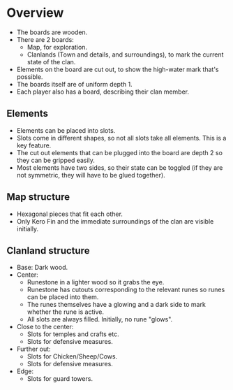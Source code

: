 # Overview

* The boards are wooden.
* There are 2 boards:
  * Map, for exploration.
  * Clanlands (Town and details, and surroundings), to mark the current state of the clan.
* Elements on the board are cut out, to show the high-water mark that's possible.
* The boards itself are of uniform depth 1.
* Each player also has a board, describing their clan member.

## Elements

* Elements can be placed into slots.
* Slots come in different shapes, so not all slots take all elements. This is a key feature.
* The cut out elements that can be plugged into the board are depth 2 so they can be gripped easily.
* Most elements have two sides, so their state can be toggled (if they are not symmetric, they will have to be glued together).

## Map structure

* Hexagonal pieces that fit each other.
* Only Kero Fin and the immediate surroundings of the clan are visible initially.

## Clanland structure

* Base: Dark wood.
* Center:
  * Runestone in a lighter wood so it grabs the eye.
  * Runestone has cutouts corresponding to the relevant runes so runes can be placed into them.
  * The runes themselves have a glowing and a dark side to mark whether the rune is active.
  * All slots are always filled. Initially, no rune "glows".
* Close to the center:
  * Slots for temples and crafts etc.
  * Slots for defensive measures.
* Further out:
  * Slots for Chicken/Sheep/Cows.
  * Slots for defensive measures.
* Edge:
  * Slots for guard towers.